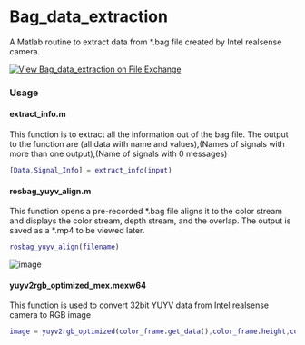 # Bag_data_extraction  																																																				
A Matlab routine to extract data from *.bag file created by Intel realsense camera. 

[![View Bag_data_extraction on File Exchange](https://www.mathworks.com/matlabcentral/images/matlab-file-exchange.svg)](https://www.mathworks.com/matlabcentral/fileexchange/132912-bag_data_extraction)

### Usage 
#### extract_info.m
This function is to extract all the information out of the bag file. The output to the function are (all data with name and values),(Names of signals with more than one output),(Name of signals with 0 messages)
```matlab
[Data,Signal_Info] = extract_info(input)
```


#### rosbag_yuyv_align.m
This function opens a pre-recorded *.bag file aligns it to the color stream and displays the color stream, depth stream, and the overlap. The output is saved as a *.mp4 to be viewed later.
```matlab
rosbag_yuyv_align(filename)
```
![image](https://github.com/chhayank-sri/Bag_data_extraction/assets/117337144/e29797c2-9e3d-4236-b206-a1d6154f4d1a)


#### yuyv2rgb_optimized_mex.mexw64
This function is used to convert 32bit YUYV data from Intel realsense camera to RGB image
```matlab
image = yuyv2rgb_optimized(color_frame.get_data(),color_frame.height,color_frame.width)
```
